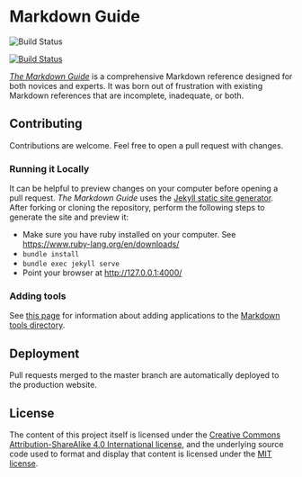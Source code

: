 # Markdown Guide

![Build Status](https://github.com/mattcone/markdown-guide/workflows/test/badge.svg?branch=master)

[![Build Status](https://travis-ci.org/mattcone/markdown-guide.svg?branch=master)](https://travis-ci.org/mattcone/markdown-guide)

*[The Markdown Guide](https://www.markdownguide.org)* is a comprehensive Markdown reference designed for both novices and experts. It was born out of frustration with existing Markdown references that are incomplete, inadequate, or both.

## Contributing

Contributions are welcome. Feel free to open a pull request with changes.

### Running it Locally

It can be helpful to preview changes on your computer before opening a pull request. *The Markdown Guide* uses the [Jekyll static site generator](http://jekyllrb.com/). After forking or cloning the repository, perform the following steps to generate the site and preview it:

- Make sure you have ruby installed on your computer. See https://www.ruby-lang.org/en/downloads/
- `bundle install`
- `bundle exec jekyll serve`
- Point your browser at http://127.0.0.1:4000/

### Adding tools

See [this page](https://github.com/mattcone/markdown-guide/wiki/Markdown-tool-directory) for information about adding applications to the [Markdown tools directory](https://www.markdownguide.org/tools/).

## Deployment

Pull requests merged to the master branch are automatically deployed to the production website.

## License

The content of this project itself is licensed under the [Creative Commons Attribution-ShareAlike 4.0 International license](https://creativecommons.org/licenses/by-sa/4.0/), and the underlying source code used to format and display that content is licensed under the [MIT license](LICENSE.txt).
